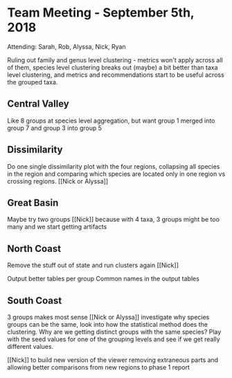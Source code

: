 # Team Meeting - September 5th, 2018
Attending: Sarah, Rob, Alyssa, Nick, Ryan

Ruling out family and genus level clustering - metrics won't apply across all of them, species level
clustering breaks out (maybe) a bit better than taxa level clustering, and metrics and recommendations
start to be useful across the grouped taxa.

## Central Valley
Like 8 groups at species level aggregation, but want group 1 merged into group 7 and group 3 into group 5

## Dissimilarity
Do one single dissimilarity plot with the four regions, collapsing all species in the region and comparing which species
are located only in one region vs crossing regions. [[Nick or Alyssa]]

## Great Basin
Maybe try two groups [[Nick]] because with 4 taxa, 3 groups might be too many and we start getting artifacts

## North Coast
Remove the stuff out of state and run clusters again [[Nick]]

Output better tables per group
Common names in the output tables

## South Coast
3 groups makes most sense
[[Nick or Alyssa]] investigate why species groups can be the same, look into how the statistical method
does the clustering. Why are we getting distinct groups with the same species? Play with the seed values
for one of the grouping levels and see if we get really different values.


[[Nick]] to build new version of the viewer removing extraneous parts and allowing better comparisons from new regions to phase 1 report
